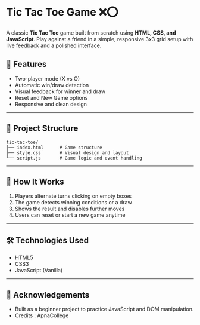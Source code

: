 # Tic Tac Toe Game ❌⭕️

A classic **Tic Tac Toe** game built from scratch using **HTML, CSS, and JavaScript**. Play against a friend in a simple, responsive 3x3 grid setup with live feedback and a polished interface.

## 🚀 Features

- Two-player mode (X vs O)
- Automatic win/draw detection
- Visual feedback for winner and draw
- Reset and New Game options
- Responsive and clean design

---

## 📂 Project Structure

```
tic-tac-toe/
├── index.html      # Game structure
├── style.css       # Visual design and layout
└── script.js       # Game logic and event handling
```

---

## 🧠 How It Works

1. Players alternate turns clicking on empty boxes
2. The game detects winning conditions or a draw
3. Shows the result and disables further moves
4. Users can reset or start a new game anytime

---

## 🛠️ Technologies Used

- HTML5
- CSS3
- JavaScript (Vanilla)

---

## 🙌 Acknowledgements

- Built as a beginner project to practice JavaScript and DOM manipulation.
- Credits : ApnaCollege
